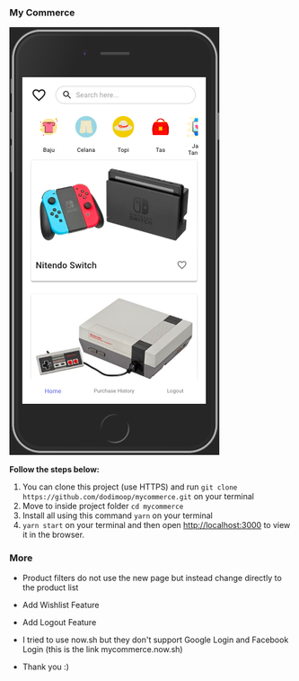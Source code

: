 ### My Commerce

[<img src="./public/mycommerce.png">](./public/mycommerce.png)

**Follow the steps below:**
1. You can clone this project (use HTTPS) and run `git clone https://github.com/dodimoop/mycommerce.git` on your terminal
2. Move to inside project folder `cd mycommerce`
3. Install all using this command `yarn` on your terminal
4. `yarn start` on your terminal and then open [http://localhost:3000](http://localhost:3000) to view it in the browser.

### More
- Product filters do not use the new page but instead change directly to the product list
- Add Wishlist Feature
- Add Logout Feature
- I tried to use now.sh but they don't support Google Login and Facebook Login (this is the link mycommerce.now.sh)

- Thank you :)
